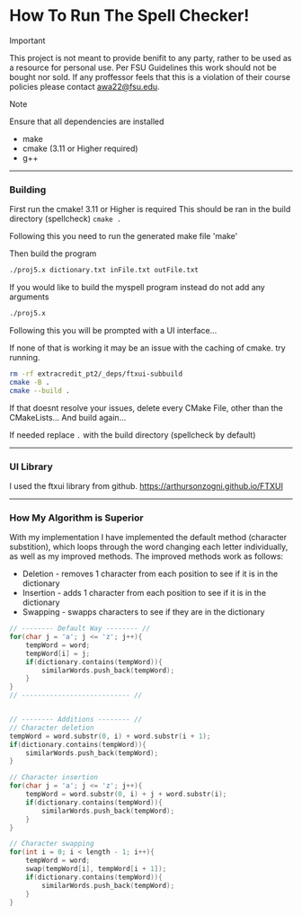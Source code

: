# How To Run The Spell Checker!

> [!IMPORTANT]
> This project is not meant to provide benifit to any party, rather to be used as a resource for personal use. Per FSU Guidelines this work should not be bought nor sold. If any proffessor feels that this is a violation of their course policies please contact awa22@fsu.edu.


> [!NOTE]
> Ensure that all dependencies are installed
>    - make
>    - cmake (3.11 or Higher required)
>    - g++

****

### Building 
First run the cmake! 3.11 or Higher is required
This should be ran in the build directory (spellcheck)
`cmake .` 

Following this you need to run the generated make file
'make'

Then build the program
```bash
./proj5.x dictionary.txt inFile.txt outFile.txt
```
If you would like to build the myspell program instead do not add any arguments
```bash
./proj5.x
```

Following this you will be prompted with a UI interface...

If none of that is working it may be an issue with the caching of cmake. try running.

```bash
rm -rf extracredit_pt2/_deps/ftxui-subbuild
cmake -B .
cmake --build .
```
If that doesnt resolve your issues, delete every CMake File, other than the CMakeLists...
And build again...


If needed replace `.` with the build directory (spellcheck by default)

****

### UI Library
I used the ftxui library from github. https://arthursonzogni.github.io/FTXUI

****

### How My Algorithm is Superior
With my implementation I have implemented the default method (character substition), which loops through the word changing each letter individually, as well as my improved methods. The improved 
methods work as follows:

- Deletion - removes 1 character from each position to see if it is in the dictionary
- Insertion - adds 1 character from each position to see if it is in the dictionary
- Swapping - swapps characters to see if they are in the dictionary

```cpp
// -------- Default Way -------- //
for(char j = 'a'; j <= 'z'; j++){
    tempWord = word;
    tempWord[i] = j;
    if(dictionary.contains(tempWord)){
        similarWords.push_back(tempWord);
    }
}
// --------------------------- //


// -------- Additions -------- //
// Character deletion
tempWord = word.substr(0, i) + word.substr(i + 1);
if(dictionary.contains(tempWord)){
    similarWords.push_back(tempWord);
}

// Character insertion
for(char j = 'a'; j <= 'z'; j++){
    tempWord = word.substr(0, i) + j + word.substr(i);
    if(dictionary.contains(tempWord)){
        similarWords.push_back(tempWord);
    }
}

// Character swapping
for(int i = 0; i < length - 1; i++){
    tempWord = word;
    swap(tempWord[i], tempWord[i + 1]);
    if(dictionary.contains(tempWord)){
        similarWords.push_back(tempWord);
    }
}
```

